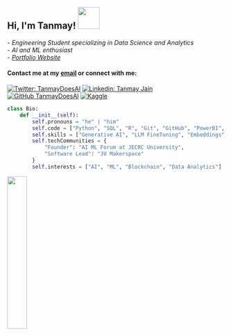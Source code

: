 <h2> Hi, I'm Tanmay! <img src="https://media.giphy.com/media/mGcNjsfWAjY5AEZNw6/giphy.gif" width="50"></h2>
<p><em>- Engineering Student specializing in Data Science and Analytics</em></br>
<em>- AI and ML enthusiast</em></br>
<em>- <a href="https://tanmaydoesai.github.io/">Portfolio Website</a></em></p>

<h4>Contact me at my <a href=mailto:tanmay5tj@gmail.com>email</a> or connect with me:</h4>


[![Twitter: TanmayDoesAI](https://img.shields.io/twitter/follow/tanmaydoesai?style=social)](https://twitter.com/Tanmaydoesai)
[![Linkedin: Tanmay Jain](https://img.shields.io/badge/-Tanmay-blue?style=flat-square&logo=Linkedin&logoColor=white&link=https://www.linkedin.com/in/tanmay-jain-1/)](https://www.linkedin.com/in/tanmaydoesai/)
[![GitHub TanmayDoesAI](https://img.shields.io/github/followers/tanmaydoesai?style=social)](https://github.com/tanmaydoesai)
[![Kaggle](https://img.shields.io/badge/Kaggle-20BEFF?logo=Kaggle&logoColor=white)](https://www.kaggle.com/tanmay9516)

```python
class Bio:
    def __init__(self):
        self.pronouns = "he" | "him"
        self.code = ["Python", "SQL", "R", "Git", "GitHub", "PowerBI", "Javascript", "CSS", "Java"]
        self.skills = ["Generative AI", "LLM FineTuning", "Embeddings", "Vectorisation", "Data Science", "Machine Learning", "Computer Vision"]
        self.techCommunities = {
            "Founder": "AI ML Forum at JECRC University",
            "Software Lead": "JU Makerspace"
        }
        self.interests = ["AI", "ML", "Blockchain", "Data Analytics"]
```
<img align= "left" width=30% src="https://github-readme-stats.vercel.app/api/top-langs/?username=Tanmaydoesai&layout=compact" />
